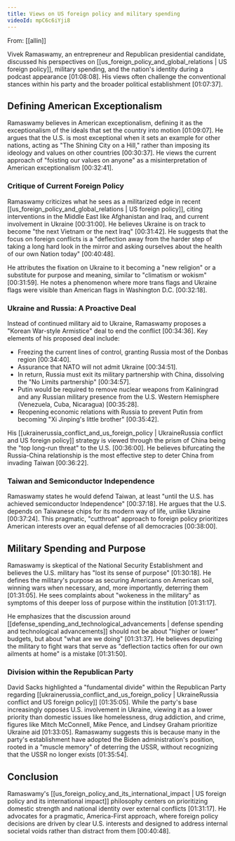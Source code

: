 ```yaml
---
title: Views on US foreign policy and military spending
videoId: mpC6c6iYji8
---
```


From: [[allin]] <br/> 

Vivek Ramaswamy, an entrepreneur and Republican presidential candidate, discussed his perspectives on [[us_foreign_policy_and_global_relations | US foreign policy]], military spending, and the nation's identity during a podcast appearance <a class="yt-timestamp" data-t="01:08:08">[01:08:08]</a>. His views often challenge the conventional stances within his party and the broader political establishment <a class="yt-timestamp" data-t="01:07:37">[01:07:37]</a>.

## Defining American Exceptionalism

Ramaswamy believes in American exceptionalism, defining it as the exceptionalism of the ideals that set the country into motion <a class="yt-timestamp" data-t="01:09:07">[01:09:07]</a>. He argues that the U.S. is most exceptional when it sets an example for other nations, acting as "The Shining City on a Hill," rather than imposing its ideology and values on other countries <a class="yt-timestamp" data-t="00:30:37">[00:30:37]</a>. He views the current approach of "foisting our values on anyone" as a misinterpretation of American exceptionalism <a class="yt-timestamp" data-t="00:32:41">[00:32:41]</a>.

### Critique of Current Foreign Policy

Ramaswamy criticizes what he sees as a militarized edge in recent [[us_foreign_policy_and_global_relations | US foreign policy]], citing interventions in the Middle East like Afghanistan and Iraq, and current involvement in Ukraine <a class="yt-timestamp" data-t="00:31:00">[00:31:00]</a>. He believes Ukraine is on track to become "the next Vietnam or the next Iraq" <a class="yt-timestamp" data-t="00:31:42">[00:31:42]</a>. He suggests that the focus on foreign conflicts is a "deflection away from the harder step of taking a long hard look in the mirror and asking ourselves about the health of our own Nation today" <a class="yt-timestamp" data-t="00:40:48">[00:40:48]</a>.

He attributes the fixation on Ukraine to it becoming a "new religion" or a substitute for purpose and meaning, similar to "climatism or wokism" <a class="yt-timestamp" data-t="00:31:59">[00:31:59]</a>. He notes a phenomenon where more trans flags and Ukraine flags were visible than American flags in Washington D.C. <a class="yt-timestamp" data-t="00:32:18">[00:32:18]</a>.

### Ukraine and Russia: A Proactive Deal

Instead of continued military aid to Ukraine, Ramaswamy proposes a "Korean War-style Armistice" deal to end the conflict <a class="yt-timestamp" data-t="00:34:36">[00:34:36]</a>. Key elements of his proposed deal include:
*   Freezing the current lines of control, granting Russia most of the Donbas region <a class="yt-timestamp" data-t="00:34:40">[00:34:40]</a>.
*   Assurance that NATO will not admit Ukraine <a class="yt-timestamp" data-t="00:34:51">[00:34:51]</a>.
*   In return, Russia must exit its military partnership with China, dissolving the "No Limits partnership" <a class="yt-timestamp" data-t="00:34:57">[00:34:57]</a>.
*   Putin would be required to remove nuclear weapons from Kaliningrad and any Russian military presence from the U.S. Western Hemisphere (Venezuela, Cuba, Nicaragua) <a class="yt-timestamp" data-t="00:35:28">[00:35:28]</a>.
*   Reopening economic relations with Russia to prevent Putin from becoming "Xi Jinping's little brother" <a class="yt-timestamp" data-t="00:35:42">[00:35:42]</a>.

His [[ukrainerussia_conflict_and_us_foreign_policy | UkraineRussia conflict and US foreign policy]] strategy is viewed through the prism of China being the "top long-run threat" to the U.S. <a class="yt-timestamp" data-t="00:36:00">[00:36:00]</a>. He believes bifurcating the Russia-China relationship is the most effective step to deter China from invading Taiwan <a class="yt-timestamp" data-t="00:36:22">[00:36:22]</a>.

### Taiwan and Semiconductor Independence

Ramaswamy states he would defend Taiwan, at least "until the U.S. has achieved semiconductor Independence" <a class="yt-timestamp" data-t="00:37:18">[00:37:18]</a>. He argues that the U.S. depends on Taiwanese chips for its modern way of life, unlike Ukraine <a class="yt-timestamp" data-t="00:37:24">[00:37:24]</a>. This pragmatic, "cutthroat" approach to foreign policy prioritizes American interests over an equal defense of all democracies <a class="yt-timestamp" data-t="00:38:00">[00:38:00]</a>.

## Military Spending and Purpose

Ramaswamy is skeptical of the National Security Establishment and believes the U.S. military has "lost its sense of purpose" <a class="yt-timestamp" data-t="01:30:18">[01:30:18]</a>. He defines the military's purpose as securing Americans on American soil, winning wars when necessary, and, more importantly, deterring them <a class="yt-timestamp" data-t="01:31:05">[01:31:05]</a>. He sees complaints about "wokeness in the military" as symptoms of this deeper loss of purpose within the institution <a class="yt-timestamp" data-t="01:31:17">[01:31:17]</a>.

He emphasizes that the discussion around [[defense_spending_and_technological_advancements | defense spending and technological advancements]] should not be about "higher or lower" budgets, but about "what are we doing" <a class="yt-timestamp" data-t="01:31:37">[01:31:37]</a>. He believes deputizing the military to fight wars that serve as "deflection tactics often for our own ailments at home" is a mistake <a class="yt-timestamp" data-t="01:31:50">[01:31:50]</a>.

### Division within the Republican Party

David Sacks highlighted a "fundamental divide" within the Republican Party regarding [[ukrainerussia_conflict_and_us_foreign_policy | UkraineRussia conflict and US foreign policy]] <a class="yt-timestamp" data-t="01:35:05">[01:35:05]</a>. While the party's base increasingly opposes U.S. involvement in Ukraine, viewing it as a lower priority than domestic issues like homelessness, drug addiction, and crime, figures like Mitch McConnell, Mike Pence, and Lindsey Graham prioritize Ukraine aid <a class="yt-timestamp" data-t="01:33:05">[01:33:05]</a>. Ramaswamy suggests this is because many in the party's establishment have adopted the Biden administration's position, rooted in a "muscle memory" of deterring the USSR, without recognizing that the USSR no longer exists <a class="yt-timestamp" data-t="01:35:54">[01:35:54]</a>.

## Conclusion

Ramaswamy's [[us_foreign_policy_and_its_international_impact | US foreign policy and its international impact]] philosophy centers on prioritizing domestic strength and national identity over external conflicts <a class="yt-timestamp" data-t="01:31:17">[01:31:17]</a>. He advocates for a pragmatic, America-First approach, where foreign policy decisions are driven by clear U.S. interests and designed to address internal societal voids rather than distract from them <a class="yt-timestamp" data-t="00:40:48">[00:40:48]</a>.